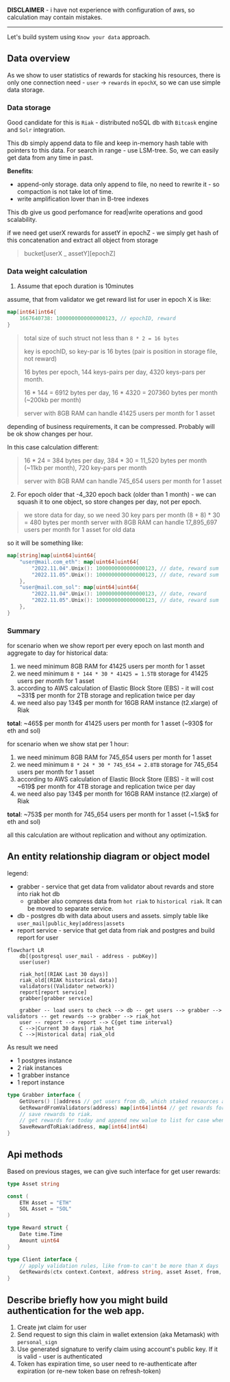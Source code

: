 
**DISCLAIMER** - i have not experience with configuration of aws, so calculation may contain mistakes.

---

Let's build system using `Know your data` approach.

## Data overview
As we show to user statistics of rewards for stacking his resources, there is only one connection need - `user` -> `rewards` in `epochX`, so we can use simple data storage.

### Data storage
Good candidate for this is `Riak` - distributed noSQL db with `Bitcask` engine and `Solr` integration.

This db simply append data to file and keep in-memory hash table with pointers to this data. For search in range - use LSM-tree.
So, we can easily get data from any time in past.

**Benefits**:
* append-only storage. data only append to file, no need to rewrite it - so compaction is not take lot of time.
* write amplification lover than in B-tree indexes

This db give us good perfomance for read|write operations and good scalability.

if we need get userX rewards for assetY in epochZ - we simply get hash of this concatenation and extract all object from storage
> bucket[userX _ assetY][epochZ]

### Data weight calculation
1. Assume that epoch duration is 10minutes

assume, that from validator we get reward list for user in epoch X is like:
```go
map[int64]int64{
    1667640738: 1000000000000000123, // epochID, reward
} 
```
> total size of such struct not less than `8 * 2 = 16 bytes`
> 
> key is epochID, so key-par is 16 bytes (pair is position in storage file, not reward)
> 
> 16 bytes per epoch, 144 keys-pairs per day, 4320 keys-pars per month.
> 
> 16 * 144 = 6912 bytes per day, 16 * 4320 = 207360 bytes per month (~200kb per month)
> 
> server with 8GB RAM can handle 41425 users per month for 1 asset

depending of business requirements, it can be compressed. Probably will be ok show changes per hour. 

In this case calculation different:
>  16 * 24 = 384 bytes per day, 384 * 30 = 11_520 bytes per month (~11kb per month), 720 key-pars per month
>
> server with 8GB RAM can handle 745_654 users per month for 1 asset


2. For epoch older that -4_320 epoch back (older than 1 month) - we can squash it to one object, so store changes per day, not per epoch.
> we store data for day, so we need 30 key pars per month
> (8 + 8) * 30 = 480 bytes per month
> server with 8GB RAM can handle 17_895_697 users per month for 1 asset for old data

so it will be something like:
```go
map[string]map[uint64]uint64{
    "user@mail.com_eth": map[uint64]uint64{
        "2022.11.04".Unix(): 1000000000000000123, // date, reward sum	
        "2022.11.05".Unix(): 1000000000000000123, // date, reward sum	
    },
    "user@mail.com_sol": map[uint64]uint64{
        "2022.11.04".Unix(): 1000000000000000123, // date, reward	
        "2022.11.05".Unix(): 1000000000000000123, // date, reward sum	
    },
}
``` 

### Summary
for scenario when we show report per every epoch on last month and aggregate to day for historical data:
1. we need minimum 8GB RAM for 41425 users per month for 1 asset
2. we need minimum `8 * 144 * 30 * 41425 = 1.5TB` storage for 41425 users per month for 1 asset
3. according to AWS calculation of Elastic Block Store (EBS) - it will cost ~331$ per month for 2TB storage and replication twice per day
4. we need also pay 134$ per month for 16GB RAM instance (t2.xlarge) of Riak

**total**: ~465$ per month for 41425 users per month for 1 asset (~930$ for eth and sol)

for scenario when we show stat per 1 hour:
1. we need minimum 8GB RAM for 745_654 users per month for 1 asset
2. we need minimum `8 * 24 * 30 * 745_654 = 2.8TB` storage for 745_654 users per month for 1 asset
3. according to AWS calculation of Elastic Block Store (EBS) - it will cost ~619$ per month for 4TB storage and replication twice per day
4. we need also pay 134$ per month for 16GB RAM instance (t2.xlarge) of Riak

**total**: ~753$ per month for 745_654 users per month for 1 asset (~1.5k$ for eth and sol)

all this calculation are without replication and without any optimization.

## An entity relationship diagram or object model
legend:
  
  * grabber - service that get data from validator about revards and store into riak hot db
    * grabber also compress data from `hot riak` to `historical riak`. It can be moved to separate service.
  * db - postgres db with data about users and assets. simply table like `user_mail|public_key|address|assets`
  * report service - service that get data from riak and postgres and build report for user

```mermaid
flowchart LR
    db[(postgresql user_mail - address - pubKey)]
    user(user)
    
    riak_hot[(RIAK Last 30 days)]
    riak_old[(RIAK historical data)]
    validators((Validator network))
    report[report service]
    grabber[grabber service]
    
    grabber -- load users to check --> db -- get users --> grabber --> validators -- get rewards --> grabber --> riak_hot
    user -- report --> report --> C{get time interval} 
    C -->|Current 30 days| riak_hot
    C -->|Historical data| riak_old
```

As result we need
* 1 postgres instance
* 2 riak instances
* 1 grabber instance 
* 1 report instance

```go
type Grabber interface {
    GetUsers() []address // get users from db, which staked resources and need get reward for 
    GetRewardFromValidators(address) map[int64]int64 // get rewards for user from validator
    // save rewards to riak. 
    // get rewards for today and append new walue to list for case when we show revards per hour
    SaveRewardToRiak(address, map[int64]int64) 
}
```

## Api methods
Based on previous stages, we can give such interface for get user rewards:
```go
type Asset string 

const (
    ETH Asset = "ETH"
    SOL Asset = "SOL"
)

type Reward struct {
    Date time.Time
    Amount uint64
}

type Client interface {
    // apply validation rules, like from-to can't be more than X days
    GetRewards(ctx context.Context, address string, asset Asset, from, to time.Time) ([]Reward, error)
}
```

## Describe briefly how you might build authentication for the web app.
1. Create jwt claim for user
2. Send request to sign this claim in wallet extension (aka Metamask) with `personal_sign`
3. Use generated signature to verify claim using account's public key. If it is valid - user is authenticated
4. Token has expiration time, so user need to re-authenticate after expiration (or re-new token base on refresh-token)